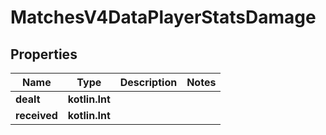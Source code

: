 
# MatchesV4DataPlayerStatsDamage

## Properties
| Name | Type | Description | Notes |
| ------------ | ------------- | ------------- | ------------- |
| **dealt** | **kotlin.Int** |  |  |
| **received** | **kotlin.Int** |  |  |



